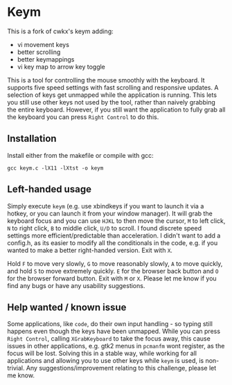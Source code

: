 # Keym
This is a fork of cwkx's keym adding:
* vi movement keys
* better scrolling
* better keymappings
* vi key map to arrow key toggle

This is a tool for controlling the mouse smoothly with the keyboard. It supports
five speed settings with fast scrolling and responsive updates. A selection of
keys get unmapped while the application is running. This lets you still use other
keys not used by the tool, rather than naively grabbing the entire keyboard.
However, if you still want the application to fully grab all the keyboard you can
press ``Right Control`` to do this.

## Installation
Install either from the makefile or compile with gcc:

```gcc keym.c -lX11 -lXtst -o keym```

## Left-handed usage
Simply execute ``keym`` (e.g. use xbindkeys if you want to launch it via a hotkey,
or you can launch it from your window manager). It will grab the keyboard focus
and you can use ``HJKL`` to then move the cursor, ``M`` to left click, ``N`` to
right click, ``B`` to middle click, ``U/D`` to scroll. I found discrete speed settings
more efficient/predictable than acceleration. I didn't want to add a config.h, as its
easier to modify all the conditionals in the code, e.g. if you wanted to make a better
right-handed version. Exit with ``X``.

Hold ``F`` to move very slowly, ``G`` to move reasonably slowly, ``A`` to move quickly,
and hold ``S`` to move extremely quickly. ``E`` for the browser back button and ``O``
for the browser forward button. Exit with ``M`` or ``X``. Please let me know if you
find any bugs or have any usability suggestions.

## Help wanted / known issue
Some applications, like ``code``, do their own input handling - so typing still happens
even though the keys have been unmapped. While you can press ``Right Control``, calling
``XGrabKeyboard`` to take the focus away, this cause issues in other applications, e.g.
gtk2 menus in ``pcmanfm`` wont register, as the focus will be lost. Solving this in a
stable way, while working for all applications and allowing you to use other keys while
``keym`` is used, is non-trivial. Any suggestions/improvement relating to this challenge,
please let me know.
